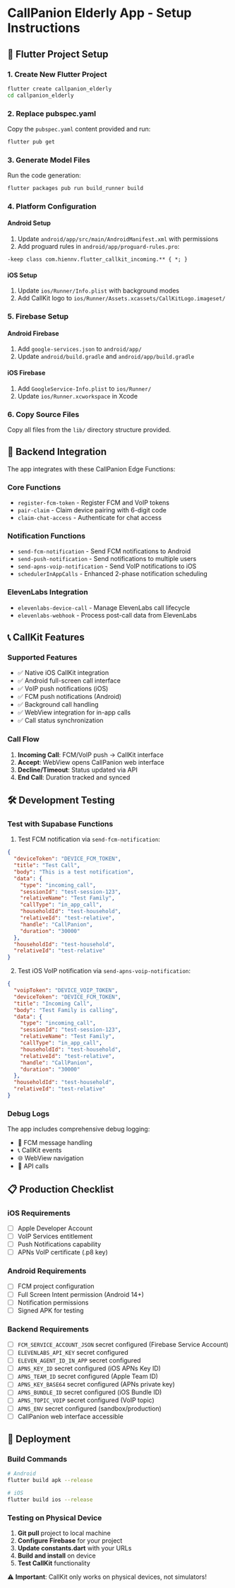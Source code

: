 # CallPanion Elderly App - Setup Instructions

## 📱 Flutter Project Setup

### 1. Create New Flutter Project
```bash
flutter create callpanion_elderly
cd callpanion_elderly
```

### 2. Replace pubspec.yaml
Copy the `pubspec.yaml` content provided and run:
```bash
flutter pub get
```

### 3. Generate Model Files
Run the code generation:
```bash
flutter packages pub run build_runner build
```

### 4. Platform Configuration

#### Android Setup
1. Update `android/app/src/main/AndroidManifest.xml` with permissions
2. Add proguard rules in `android/app/proguard-rules.pro`:
```
-keep class com.hiennv.flutter_callkit_incoming.** { *; }
```

#### iOS Setup
1. Update `ios/Runner/Info.plist` with background modes
2. Add CallKit logo to `ios/Runner/Assets.xcassets/CallKitLogo.imageset/`

### 5. Firebase Setup

#### Android Firebase
1. Add `google-services.json` to `android/app/`
2. Update `android/build.gradle` and `android/app/build.gradle`

#### iOS Firebase  
1. Add `GoogleService-Info.plist` to `ios/Runner/`
2. Update `ios/Runner.xcworkspace` in Xcode

### 6. Copy Source Files
Copy all files from the `lib/` directory structure provided.

## 🔧 Backend Integration

The app integrates with these CallPanion Edge Functions:

### Core Functions
- `register-fcm-token` - Register FCM and VoIP tokens
- `pair-claim` - Claim device pairing with 6-digit code
- `claim-chat-access` - Authenticate for chat access

### Notification Functions
- `send-fcm-notification` - Send FCM notifications to Android
- `send-push-notification` - Send notifications to multiple users
- `send-apns-voip-notification` - Send VoIP notifications to iOS
- `schedulerInAppCalls` - Enhanced 2-phase notification scheduling

### ElevenLabs Integration
- `elevenlabs-device-call` - Manage ElevenLabs call lifecycle
- `elevenlabs-webhook` - Process post-call data from ElevenLabs

## 📞 CallKit Features

### Supported Features
- ✅ Native iOS CallKit integration
- ✅ Android full-screen call interface
- ✅ VoIP push notifications (iOS)
- ✅ FCM push notifications (Android)
- ✅ Background call handling
- ✅ WebView integration for in-app calls
- ✅ Call status synchronization

### Call Flow
1. **Incoming Call**: FCM/VoIP push → CallKit interface
2. **Accept**: WebView opens CallPanion web interface
3. **Decline/Timeout**: Status updated via API
4. **End Call**: Duration tracked and synced

## 🛠 Development Testing

### Test with Supabase Functions
1. Test FCM notification via `send-fcm-notification`:
```json
{
  "deviceToken": "DEVICE_FCM_TOKEN",
  "title": "Test Call",
  "body": "This is a test notification",
  "data": {
    "type": "incoming_call",
    "sessionId": "test-session-123",
    "relativeName": "Test Family",
    "callType": "in_app_call",
    "householdId": "test-household",
    "relativeId": "test-relative",
    "handle": "CallPanion",
    "duration": "30000"
  },
  "householdId": "test-household",
  "relativeId": "test-relative"
}
```

2. Test iOS VoIP notification via `send-apns-voip-notification`:
```json
{
  "voipToken": "DEVICE_VOIP_TOKEN",
  "deviceToken": "DEVICE_FCM_TOKEN",
  "title": "Incoming Call",
  "body": "Test Family is calling",
  "data": {
    "type": "incoming_call",
    "sessionId": "test-session-123",
    "relativeName": "Test Family",
    "callType": "in_app_call",
    "householdId": "test-household",
    "relativeId": "test-relative",
    "handle": "CallPanion",
    "duration": "30000"
  },
  "householdId": "test-household",
  "relativeId": "test-relative"
}
```

### Debug Logs
The app includes comprehensive debug logging:
- 📱 FCM message handling
- 📞 CallKit events  
- 🌐 WebView navigation
- 🔧 API calls

## 📋 Production Checklist

### iOS Requirements
- [ ] Apple Developer Account
- [ ] VoIP Services entitlement
- [ ] Push Notifications capability
- [ ] APNs VoIP certificate (.p8 key)

### Android Requirements  
- [ ] FCM project configuration
- [ ] Full Screen Intent permission (Android 14+)
- [ ] Notification permissions
- [ ] Signed APK for testing

### Backend Requirements
- [ ] `FCM_SERVICE_ACCOUNT_JSON` secret configured (Firebase Service Account)
- [ ] `ELEVENLABS_API_KEY` secret configured
- [ ] `ELEVEN_AGENT_ID_IN_APP` secret configured
- [ ] `APNS_KEY_ID` secret configured (iOS APNs Key ID)
- [ ] `APNS_TEAM_ID` secret configured (Apple Team ID)
- [ ] `APNS_KEY_BASE64` secret configured (APNs private key)
- [ ] `APNS_BUNDLE_ID` secret configured (iOS Bundle ID)
- [ ] `APNS_TOPIC_VOIP` secret configured (VoIP topic)
- [ ] `APNS_ENV` secret configured (sandbox/production)
- [ ] CallPanion web interface accessible

## 🚀 Deployment

### Build Commands
```bash
# Android
flutter build apk --release

# iOS  
flutter build ios --release
```

### Testing on Physical Device
1. **Git pull** project to local machine
2. **Configure Firebase** for your project
3. **Update constants.dart** with your URLs
4. **Build and install** on device
5. **Test CallKit** functionality

⚠️ **Important**: CallKit only works on physical devices, not simulators!